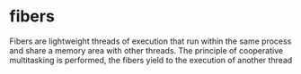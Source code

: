 # fibers

Fibers are lightweight threads of execution that run within the same process and share a memory area with other threads. The principle of cooperative multitasking is performed, the fibers yield to the execution of another thread
